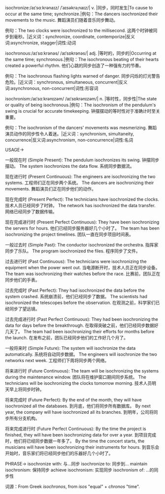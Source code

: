 isochronize:/aɪˈsɑːkrənaɪz/ /ˈaɪsəkrəˌnaɪz/| v. |同步，同时发生|To cause to occur at the same time; synchronize.|例句：The dancers isochronized their movements to the music. 舞蹈演员们随着音乐同步舞动。

例句：The two clocks were isochronized to the millisecond. 这两个时钟被同步到毫秒。|近义词：synchronize, coordinate, contemporize|反义词:asynchronize, stagger|词性:动词

isochronous:/aɪˈsɑːkrənəs/ /aɪˈsɒkrənəs/| adj. |等时的，同步的|Occurring at the same time; synchronous.|例句：The isochronous beating of their hearts created a powerful rhythm. 他们心跳的同步创造了一种强有力的节奏。

例句：The isochronous flashing lights warned of danger. 同步闪烁的灯光警告危险。|近义词：synchronous, simultaneous, concurrent|反义词:asynchronous, non-concurrent|词性:形容词

isochronism:/aɪˈsɑːkrənɪzəm/ /aɪˈsɒkrənɪzəm/| n. |等时性，同步性|The state or quality of being isochronous.|例句：The isochronism of the pendulum's swing is crucial for accurate timekeeping. 钟摆摆动的等时性对于准确计时至关重要。

例句：The isochronism of the dancers' movements was mesmerizing. 舞蹈演员动作的同步性令人着迷。|近义词：synchronism, simultaneity, concurrence|反义词:asynchronism, non-concurrence|词性:名词


USAGE->

一般现在时 (Simple Present):
The pendulum isochronizes its swing. 钟摆同步摆动。
The system isochronizes the data flow. 系统同步数据流。

现在进行时 (Present Continuous):
The engineers are isochronizing the two systems. 工程师们正在同步两个系统。
The dancers are isochronizing their movements. 舞蹈演员们正在同步他们的动作。

现在完成时 (Present Perfect):
The technicians have isochronized the clocks. 技术人员已经同步了时钟。
The network has isochronized the data transfer. 网络已经同步了数据传输。

现在完成进行时 (Present Perfect Continuous):
They have been isochronizing the servers for hours. 他们已经同步服务器好几个小时了。
The team has been isochronizing the project timelines. 团队一直在同步项目时间表。

一般过去时 (Simple Past):
The conductor isochronized the orchestra. 指挥家同步了乐队。
The program isochronized the files. 程序同步了文件。

过去进行时 (Past Continuous):
The technicians were isochronizing the equipment when the power went out.  当电源断开时，技术人员正在同步设备。
The team was isochronizing their watches before the race. 比赛前，团队正在同步他们的手表。

过去完成时 (Past Perfect):
They had isochronized the data before the system crashed. 系统崩溃前，他们已经同步了数据。
The scientists had isochronized the telescopes before the observation. 在观测之前，科学家们已经同步了望远镜。

过去完成进行时 (Past Perfect Continuous):
They had been isochronizing the data for days before the breakthrough. 在取得突破之前，他们已经同步数据好几天了。
The team had been isochronizing their efforts for months before the launch. 在发布之前，团队已经同步他们的工作好几个月了。


一般将来时 (Simple Future):
The system will isochronize the data automatically. 系统将自动同步数据。
The engineers will isochronize the two networks next week. 工程师们下周将同步两个网络。

将来进行时 (Future Continuous):
The team will be isochronizing the systems during the maintenance window. 团队将在维护窗口期间同步系统。
The technicians will be isochronizing the clocks tomorrow morning. 技术人员明天早上将同步时钟。

将来完成时 (Future Perfect):
By the end of the month, they will have isochronized all the databases. 到月底，他们将同步所有数据库。
By next year, the company will have isochronized all its branches. 到明年，公司将同步所有分支机构。


将来完成进行时 (Future Perfect Continuous):
By the time the project is finished, they will have been isochronizing data for over a year. 到项目完成时，他们将已经同步数据一年多了。
By the time the concert starts, the musicians will have been isochronizing their instruments for hours. 到音乐会开始时，音乐家们将已经同步他们的乐器好几个小时了。


PHRASE->
isochronize with:  与...同步
isochronize to:  同步到...
maintain isochronism:  保持同步
achieve isochronism:  实现同步
isochronism of:  ...的同步性

词源：From Greek *isochronos*, from *isos* "equal" + *chronos* "time".
